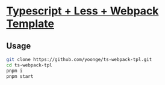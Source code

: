 # [Typescript + Less + Webpack Template](https://github.com/yoonge/ts-webpack-tpl)

## Usage

```bash
git clone https://github.com/yoonge/ts-webpack-tpl.git
cd ts-webpack-tpl
pnpm i
pnpm start
```
